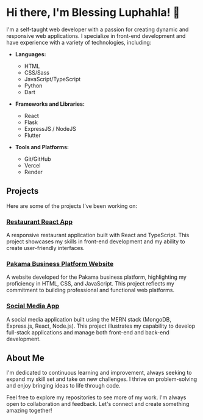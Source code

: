# Hi there, I'm Blessing Luphahla! 👋

I'm a self-taught web developer with a passion for creating dynamic and responsive web applications. I specialize in front-end development and have experience with a variety of technologies, including:

- **Languages:**
  - HTML
  - CSS/Sass
  - JavaScript/TypeScript
  - Python
  - Dart
 


- **Frameworks and Libraries:**
  - React
  - Flask
  - ExpressJS / NodeJS
  - Flutter

- **Tools and Platforms:**
  - Git/GitHub
  - Vercel
  - Render

## Projects

Here are some of the projects I've been working on:

### [Restaurant React App](https://github.com/BlessingLuphahla/restaurant)

A responsive restaurant application built with React and TypeScript. This project showcases my skills in front-end development and my ability to create user-friendly interfaces.

### [Pakama Business Platform Website](https://github.com/BlessingLuphahla/pakama-website)

A website developed for the Pakama business platform, highlighting my proficiency in HTML, CSS, and JavaScript. This project reflects my commitment to building professional and functional web platforms.

### [Social Media App](https://github.com/BlessingLuphahla/social-media)

A social media application built using the MERN stack (MongoDB, Express.js, React, Node.js). This project illustrates my capability to develop full-stack applications and manage both front-end and back-end development.

## About Me

I'm dedicated to continuous learning and improvement, always seeking to expand my skill set and take on new challenges. I thrive on problem-solving and enjoy bringing ideas to life through code.

Feel free to explore my repositories to see more of my work. I'm always open to collaboration and feedback. Let's connect and create something amazing together!


